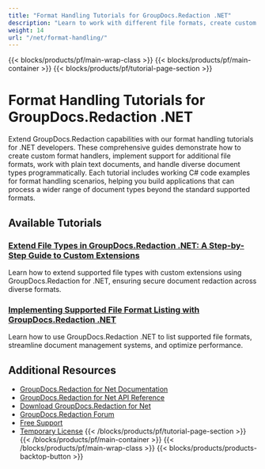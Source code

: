 ```yaml
---
title: "Format Handling Tutorials for GroupDocs.Redaction .NET"
description: "Learn to work with different file formats, create custom format handlers, and extend format support using GroupDocs.Redaction for .NET."
weight: 14
url: "/net/format-handling/"
---
```

{{< blocks/products/pf/main-wrap-class >}}
{{< blocks/products/pf/main-container >}}
{{< blocks/products/pf/tutorial-page-section >}}
# Format Handling Tutorials for GroupDocs.Redaction .NET

Extend GroupDocs.Redaction capabilities with our format handling tutorials for .NET developers. These comprehensive guides demonstrate how to create custom format handlers, implement support for additional file formats, work with plain text documents, and handle diverse document types programmatically. Each tutorial includes working C# code examples for format handling scenarios, helping you build applications that can process a wider range of document types beyond the standard supported formats.

## Available Tutorials

### [Extend File Types in GroupDocs.Redaction .NET&#58; A Step-by-Step Guide to Custom Extensions](./extend-groupdocs-redaction-net-custom-extensions/)
Learn how to extend supported file types with custom extensions using GroupDocs.Redaction for .NET, ensuring secure document redaction across diverse formats.

### [Implementing Supported File Format Listing with GroupDocs.Redaction .NET](./groupdocs-redaction-net-supported-formats-listing/)
Learn how to use GroupDocs.Redaction .NET to list supported file formats, streamline document management systems, and optimize performance.

## Additional Resources

- [GroupDocs.Redaction for Net Documentation](https://docs.groupdocs.com/redaction/net/)
- [GroupDocs.Redaction for Net API Reference](https://reference.groupdocs.com/redaction/net/)
- [Download GroupDocs.Redaction for Net](https://releases.groupdocs.com/redaction/net/)
- [GroupDocs.Redaction Forum](https://forum.groupdocs.com/c/redaction)
- [Free Support](https://forum.groupdocs.com/)
- [Temporary License](https://purchase.groupdocs.com/temporary-license/)
{{< /blocks/products/pf/tutorial-page-section >}}
{{< /blocks/products/pf/main-container >}}
{{< /blocks/products/pf/main-wrap-class >}}
{{< blocks/products/products-backtop-button >}}